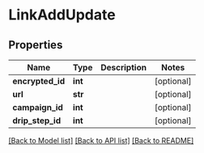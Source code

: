 # LinkAddUpdate

## Properties
Name | Type | Description | Notes
------------ | ------------- | ------------- | -------------
**encrypted_id** | **int** |  | [optional] 
**url** | **str** |  | [optional] 
**campaign_id** | **int** |  | [optional] 
**drip_step_id** | **int** |  | [optional] 

[[Back to Model list]](../README.md#documentation-for-models) [[Back to API list]](../README.md#documentation-for-api-endpoints) [[Back to README]](../README.md)


